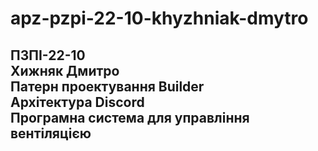 # apz-pzpi-22-10-khyzhniak-dmytro  
ПЗПІ-22-10  
Хижняк Дмитро  
Патерн проектування Builder  
Архітектура Discord  
Програмна система для управління вентіляцією  
---  